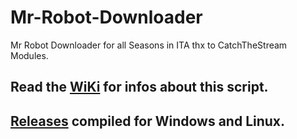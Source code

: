 # Mr-Robot-Downloader
Mr Robot Downloader for all Seasons in ITA thx to CatchTheStream Modules.

## Read the [WiKi](https://github.com/d3417/Mr-Robot-Downloader/wiki) for infos about this script.

## [Releases](https://github.com/d3417/Mr-Robot-Downloader/releases) compiled for Windows and Linux.


